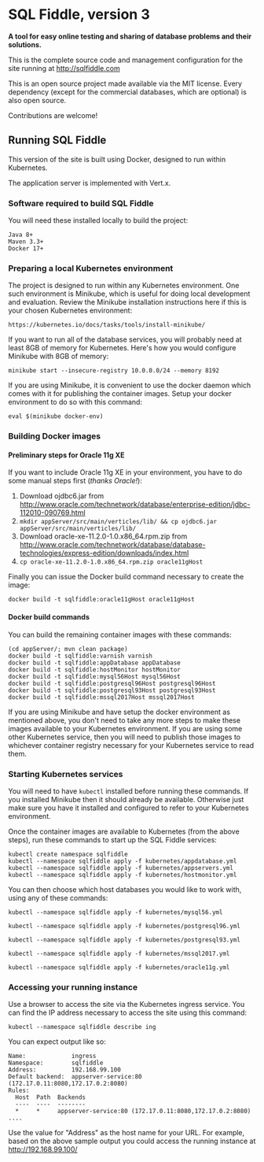 # SQL Fiddle, version 3

**A tool for easy online testing and sharing of database problems and their solutions.**

This is the complete source code and management configuration for the site running at http://sqlfiddle.com

This is an open source project made available via the MIT license. Every dependency (except for the commercial databases, which are optional) is also open source.

Contributions are welcome!

## Running SQL Fiddle

This version of the site is built using Docker, designed to run within Kubernetes.

The application server is implemented with Vert.x.

### Software required to build SQL Fiddle

You will need these installed locally to build the project:

    Java 8+
    Maven 3.3+
    Docker 17+

### Preparing a local Kubernetes environment

The project is designed to run within any Kubernetes environment. One such environment is Minikube, which is useful for doing local development and evaluation. Review the Minikube installation instructions here if this is your chosen Kubernetes environment:

    https://kubernetes.io/docs/tasks/tools/install-minikube/

If you want to run all of the database services, you will probably need at least 8GB of memory for Kubernetes. Here's how you would configure Minikube with 8GB of memory:

    minikube start --insecure-registry 10.0.0.0/24 --memory 8192

If you are using Minikube, it is convenient to use the docker daemon which comes with it for publishing the container images. Setup your docker environment to do so with this command:

    eval $(minikube docker-env)

### Building Docker images

#### Preliminary steps for Oracle 11g XE
If you want to include Oracle 11g XE in your environment, you have to do some manual steps first (*thanks Oracle!*):

1. Download ojdbc6.jar from http://www.oracle.com/technetwork/database/enterprise-edition/jdbc-112010-090769.html
2. `mkdir appServer/src/main/verticles/lib/ && cp ojdbc6.jar appServer/src/main/verticles/lib/`
3. Download oracle-xe-11.2.0-1.0.x86_64.rpm.zip from http://www.oracle.com/technetwork/database/database-technologies/express-edition/downloads/index.html
4. `cp oracle-xe-11.2.0-1.0.x86_64.rpm.zip oracle11gHost`

Finally you can issue the Docker build command necessary to create the image:

    docker build -t sqlfiddle:oracle11gHost oracle11gHost

#### Docker build commands

You can build the remaining container images with these commands:

    (cd appServer/; mvn clean package)
    docker build -t sqlfiddle:varnish varnish
    docker build -t sqlfiddle:appDatabase appDatabase
    docker build -t sqlfiddle:hostMonitor hostMonitor
    docker build -t sqlfiddle:mysql56Host mysql56Host
    docker build -t sqlfiddle:postgresql96Host postgresql96Host
    docker build -t sqlfiddle:postgresql93Host postgresql93Host
    docker build -t sqlfiddle:mssql2017Host mssql2017Host

If you are using Minikube and have setup the docker environment as mentioned above, you don't need to take any more steps to make these images available to your Kubernetes environment. If you are using some other Kubernetes service, then you will need to publish those images to whichever container registry necessary for your Kubernetes service to read them.

### Starting Kubernetes services

You will need to have `kubectl` installed before running these commands. If you installed Minikube then it should already be available. Otherwise just make sure you have it installed and configured to refer to your Kubernetes environment.

Once the container images are available to Kubernetes (from the above steps), run these commands to start up the SQL Fiddle services:

    kubectl create namespace sqlfiddle
    kubectl --namespace sqlfiddle apply -f kubernetes/appdatabase.yml
    kubectl --namespace sqlfiddle apply -f kubernetes/appservers.yml
    kubectl --namespace sqlfiddle apply -f kubernetes/hostmonitor.yml

You can then choose which host databases you would like to work with, using any of these commands:

    kubectl --namespace sqlfiddle apply -f kubernetes/mysql56.yml

    kubectl --namespace sqlfiddle apply -f kubernetes/postgresql96.yml

    kubectl --namespace sqlfiddle apply -f kubernetes/postgresql93.yml

    kubectl --namespace sqlfiddle apply -f kubernetes/mssql2017.yml

    kubectl --namespace sqlfiddle apply -f kubernetes/oracle11g.yml

### Accessing your running instance

Use a browser to access the site via the Kubernetes ingress service. You can find the IP address necessary to access the site using this command:

    kubectl --namespace sqlfiddle describe ing

You can expect output like so:

    Name:             ingress
    Namespace:        sqlfiddle
    Address:          192.168.99.100
    Default backend:  appserver-service:80 (172.17.0.11:8080,172.17.0.2:8080)
    Rules:
      Host  Path  Backends
      ----  ----  --------
      *     *     appserver-service:80 (172.17.0.11:8080,172.17.0.2:8080)
    ....    

Use the value for "Address" as the host name for your URL. For example, based on the above sample output you could access the running instance at http://192.168.99.100/
